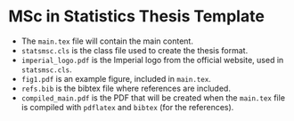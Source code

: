 # MSc in Statistics Thesis Template

 - The `main.tex` file will contain the main content.
 - `statsmsc.cls` is the class file used to create the thesis format.
 - `imperial_logo.pdf` is the Imperial logo from the official website, 
 used in `statsmsc.cls`.
 - `fig1.pdf` is an example figure, included in `main.tex`.
 - `refs.bib` is the bibtex file where references are included.
 - `compiled_main.pdf` is the PDF that will be created when 
 the `main.tex` file is compiled with `pdflatex` and `bibtex` 
 (for the references).
